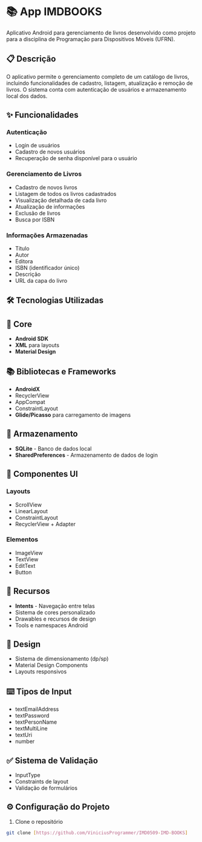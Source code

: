 # 📚 App IMDBOOKS

Aplicativo Android para gerenciamento de livros desenvolvido como projeto para a disciplina de Programação para Dispositivos Móveis (UFRN).

## 📋 Descrição

O aplicativo permite o gerenciamento completo de um catálogo de livros, incluindo funcionalidades de cadastro, listagem, atualização e remoção de livros. O sistema conta com autenticação de usuários e armazenamento local dos dados.

## ✨ Funcionalidades

### Autenticação
- Login de usuários
- Cadastro de novos usuários
- Recuperação de senha disponível para o usuário

### Gerenciamento de Livros
- Cadastro de novos livros
- Listagem de todos os livros cadastrados
- Visualização detalhada de cada livro
- Atualização de informações
- Exclusão de livros
- Busca por ISBN

### Informações Armazenadas
- Título
- Autor
- Editora
- ISBN (identificador único)
- Descrição
- URL da capa do livro

## 🛠️ Tecnologias Utilizadas

## 📱 Core
- **Android SDK**
- **XML** para layouts
- **Material Design**

## 📚 Bibliotecas e Frameworks
- **AndroidX**
 - RecyclerView
 - AppCompat
 - ConstraintLayout
- **Glide/Picasso** para carregamento de imagens

## 💾 Armazenamento
- **SQLite** - Banco de dados local
- **SharedPreferences** - Armazenamento de dados de login

## 🎨 Componentes UI
### Layouts
- ScrollView
- LinearLayout 
- ConstraintLayout
- RecyclerView + Adapter

### Elementos
- ImageView
- TextView
- EditText
- Button

## 🔧 Recursos
- **Intents** - Navegação entre telas
- Sistema de cores personalizado
- Drawables e recursos de design
- Tools e namespaces Android

## 📐 Design
- Sistema de dimensionamento (dp/sp)
- Material Design Components
- Layouts responsivos

## ⌨️ Tipos de Input
- textEmailAddress
- textPassword  
- textPersonName
- textMultiLine
- textUri
- number

## ✅ Sistema de Validação
- InputType
- Constraints de layout
- Validação de formulários

## ⚙️ Configuração do Projeto

1. Clone o repositório
```bash
git clone [https://github.com/ViniciusProgrammer/IMD0509-IMD-BOOKS]
